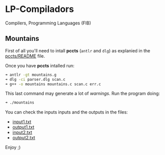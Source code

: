# LP-Compiladors
Compilers, Programming Languages (FIB)

## Mountains

First of all you'll need to intall **pccts** (`antlr` and `dlg`) as explanied in the [pccts/README](https://github.com/felixarpa/LP-Compiladors/blob/master/pccts/README) file.

Once you have **pccts** intalled run:

```bash
➜ antlr -gt mountains.g
➜ dlg -ci parser.dlg scan.c
➜ g++ -o mountains mountains.c scan.c err.c
```

This last command may generate a lot of *warnings*. Run the program doing:

```bash
➜ ./mountains
```

You can check the inputs inputs and the outputs in the files:

- [input1.txt](https://github.com/felixarpa/LP-Compiladors/blob/master/input1.txt)
- [output1.txt](https://github.com/felixarpa/LP-Compiladors/blob/master/output1.txt)
- [input2.txt](https://github.com/felixarpa/LP-Compiladors/blob/master/input2.txt)
- [output2.txt](https://github.com/felixarpa/LP-Compiladors/blob/master/output2.txt)


Enjoy ;)